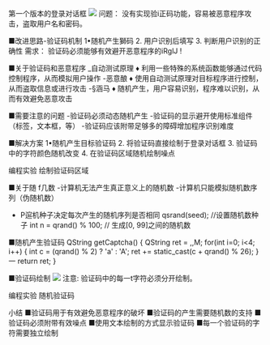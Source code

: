 第一个版本的登录对话框
![](_v_images_/.png)
问题：
没有实现验i正码功能，容易被恶意程序攻
击，盗取用户名和密码。

■改进思路-验证码机制
1•随机产生獅码
2. 用户识别后填写
3. 判断用户识别的正确性
需求：
验证码必须能够有效避开恶意程序的iRglJ !

■关于验证码和恶意程序
_自动测试原理
♦ 利用一些特殊的系统函数能够通过代码控制程序，从而模拟用户操作
-恶意酿
♦ 使用自动测试原理对目标程序进行控制，从而盗取信息或进行攻击
-§涵马
♦ 随机产生，用户容易识别，程序难以识别，从而有效避免恶意攻击

■需要注意的问题
-验证码必须动态随机产生
-验证码的显示避开使用标准组件（标签，文本框，等）
-验证码应该附带足够多的障碍增加程序识别难度

■解决方案
1•随机产生目标验证码
2. 将验证码直接绘制于登录对话框
3. 验证码中的字符颜色随机改变
4. 在验证码区域随机绘制噪点

编程实验 绘制验证码区域

■关于随 f几数
-计算机无法产生真正意义上的随机数
-计算机只能模拟随机数序列（伪随机数）
- P逭机种子决定每次产生的随机序列是否相同
qsrand(seed); //设置随机数种子
int n = qrand() % 100; // 生成[0, 99]之间的随机数

■随机产生验证码
QString getCaptcha()
{
QString ret = ,,M;
for(int i=0; i<4; i++)
{
int c = (qrand() % 2) ? 'a' : 'A';
ret += static_cast<QChar>(c + qrand() % 26);
} 一
return ret;
}

■验证码绘制
![](_v_images_/.png)
注意:
验证码中的每一t字符必须分开绘制。

编程实验 随机验证码

小结
■验证码用于有效避免恶意程序的破坏
■验证码的产生需要随机数的支持
■验证码必须附带有效噪点
■使用文本绘制的方式显示验证码
■每一个验证码的字符需要独立绘制










